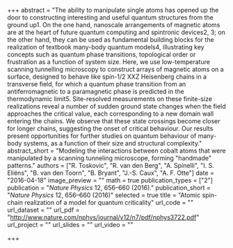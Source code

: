 +++
abstract = "The ability to manipulate single atoms has opened up the door to constructing interesting and useful quantum structures from the ground up1. On the one hand, nanoscale arrangements of magnetic atoms are at the heart of future quantum computing and spintronic devices2, 3; on the other hand, they can be used as fundamental building blocks for the realization of textbook many-body quantum models4, illustrating key concepts such as quantum phase transitions, topological order or frustration as a function of system size. Here, we use low-temperature scanning tunnelling microscopy to construct arrays of magnetic atoms on a surface, designed to behave like spin-1/2 XXZ Heisenberg chains in a transverse field, for which a quantum phase transition from an antiferromagnetic to a paramagnetic phase is predicted in the thermodynamic limit5. Site-resolved measurements on these finite-size realizations reveal a number of sudden ground state changes when the field approaches the critical value, each corresponding to a new domain wall entering the chains. We observe that these state crossings become closer for longer chains, suggesting the onset of critical behaviour. Our results present opportunities for further studies on quantum behaviour of many-body systems, as a function of their size and structural complexity."
abstract_short = "Modeling the interactions between cobalt atoms that were manipulated by a scanning tunneling microscope, forming \"handmade\" patterns."
authors = ["R. Toskovic", "R. van den Berg", "A. Spinelli", "I. S. Eliëns", "B. van den Toorn", "B. Bryant", "J.-S. Caux", "A. F. Otte"]
date = "2016-04-18"
image_preview = ""
math = true
publication_types = ["2"]
publication = "*Nature Physics* 12, 656–660 (2016)."
publication_short = "*Nature Physics* 12, 656–660 (2016)"
selected = true
title = "Atomic spin-chain realization of a model for quantum criticality"
url_code = ""
url_dataset = ""
url_pdf = "http://www.nature.com/nphys/journal/v12/n7/pdf/nphys3722.pdf"
url_project = ""
url_slides = ""
url_video = ""

+++

